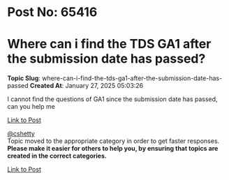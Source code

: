 # Post No: 65416
# Where can i find the TDS GA1 after the submission date has passed?
**Topic Slug**: where-can-i-find-the-tds-ga1-after-the-submission-date-has-passed
**Created At**: January 27, 2025 05:03:26

I cannot find the questions of GA1 since the submission date has passed, can you help me

[Link to Post](https://discourse.onlinedegree.iitm.ac.in/t/where-can-i-find-the-tds-ga1-after-the-submission-date-has-passed/586556)

<a class="mention" href="/u/cshetty">@cshetty</a><br>
Topic moved to the appropriate category in order to get faster responses.
<strong>Please make it easier for others to help you, by ensuring that topics are created in the correct categories.</strong>

[Link to Post](https://discourse.onlinedegree.iitm.ac.in/t/where-can-i-find-the-tds-ga1-after-the-submission-date-has-passed/591724)

